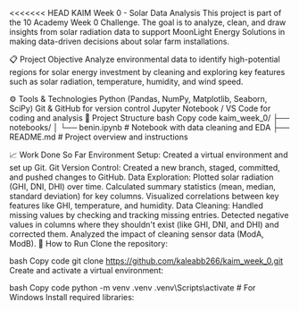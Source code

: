 <<<<<<< HEAD
KAIM Week 0 - Solar Data Analysis
This project is part of the 10 Academy Week 0 Challenge. The goal is to analyze, clean, and draw insights from solar radiation data to support MoonLight Energy Solutions in making data-driven decisions about solar farm installations.

📋 Project Objective
Analyze environmental data to identify high-potential regions for solar energy investment by cleaning and exploring key features such as solar radiation, temperature, humidity, and wind speed.

⚙️ Tools & Technologies
Python (Pandas, NumPy, Matplotlib, Seaborn, SciPy)
Git & GitHub for version control
Jupyter Notebook / VS Code for coding and analysis
📂 Project Structure
bash
Copy code
kaim_week_0/
├── notebooks/
│   └── benin.ipynb  # Notebook with data cleaning and EDA
├── README.md        # Project overview and instructions

📈 Work Done So Far
Environment Setup: Created a virtual environment and set up Git.
Git Version Control: Created a new branch, staged, committed, and pushed changes to GitHub.
Data Exploration:
Plotted solar radiation (GHI, DNI, DHI) over time.
Calculated summary statistics (mean, median, standard deviation) for key columns.
Visualized correlations between key features like GHI, temperature, and humidity.
Data Cleaning:
Handled missing values by checking and tracking missing entries.
Detected negative values in columns where they shouldn't exist (like GHI, DNI, and DHI) and corrected them.
Analyzed the impact of cleaning sensor data (ModA, ModB).
🚀 How to Run
Clone the repository:

bash
Copy code
git clone https://github.com/kaleabb266/kaim_week_0.git
Create and activate a virtual environment:

bash
Copy code
python -m venv .venv
.venv\Scripts\activate  # For Windows
Install required libraries:

